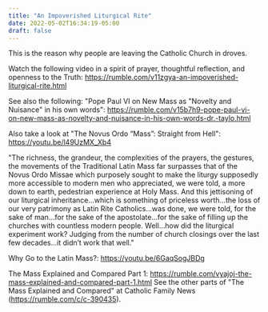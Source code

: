 ```yaml
---
title: "An Impoverished Liturgical Rite"
date: 2022-05-02T16:34:19-05:00
draft: false
---
```

This is the reason why people are leaving the Catholic Church in droves.
<!--more-->
Watch the following video in a spirit of prayer, thoughtful reflection, and openness to the Truth: https://rumble.com/v11zgya-an-impoverished-liturgical-rite.html

See also the following: "Pope Paul VI on New Mass as "Novelty and Nuisance" in his own words": https://rumble.com/v15b7h9-pope-paul-vi-on-new-mass-as-novelty-and-nuisance-in-his-own-words-dr.-taylo.html

Also take a look at "The Novus Ordo “Mass”: Straight from Hell": https://youtu.be/l49UzMX_Xb4

"The richness, the grandeur, the complexities of the prayers, the gestures, the movements of the Traditional Latin Mass far surpasses that of the Novus Ordo Missae which purposely sought to make the liturgy supposedly more accessible to modern men who appreciated, we were told, a more down to earth, pedestrian experience at Holy Mass. And this jettisoning of our liturgical inheritance…which is something of priceless worth…the loss of our very patrimony as Latin Rite Catholics…was done, we were told, for the sake of man…for the sake of the apostolate…for the sake of filling up the churches with countless modern people. Well…how did the liturgical experiment work? Judging from the number of church closings over the last few decades…it didn’t work that well."

Why Go to the Latin Mass?: https://youtu.be/6GaqSogJBDg

The Mass Explained and Compared Part 1: https://rumble.com/vyajoj-the-mass-explained-and-compared-part-1.html
See the other parts of "The Mass Explained and Compared" at Catholic Family News (https://rumble.com/c/c-390435).